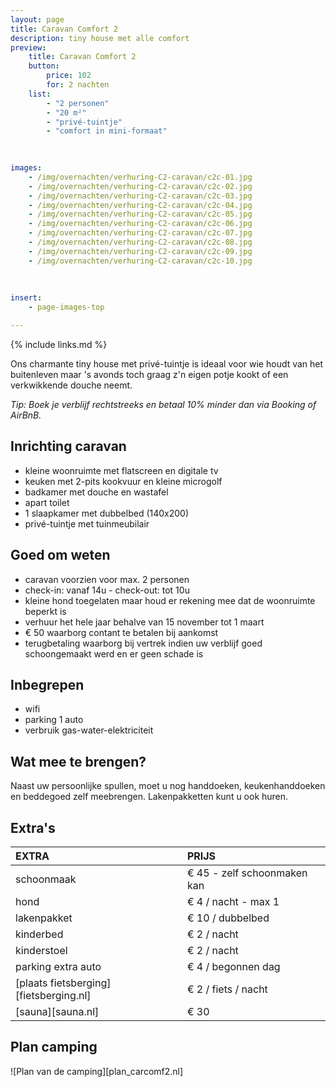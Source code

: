 ```yaml
---
layout: page
title: Caravan Comfort 2 
description: tiny house met alle comfort
preview: 
    title: Caravan Comfort 2
    button:
        price: 102
        for: 2 nachten
    list:
        - "2 personen"
        - "20 m²"
        - "privé-tuintje"
        - "comfort in mini-formaat"
        
   

images:
    - /img/overnachten/verhuring-C2-caravan/c2c-01.jpg
    - /img/overnachten/verhuring-C2-caravan/c2c-02.jpg
    - /img/overnachten/verhuring-C2-caravan/c2c-03.jpg
    - /img/overnachten/verhuring-C2-caravan/c2c-04.jpg
    - /img/overnachten/verhuring-C2-caravan/c2c-05.jpg
    - /img/overnachten/verhuring-C2-caravan/c2c-06.jpg
    - /img/overnachten/verhuring-C2-caravan/c2c-07.jpg
    - /img/overnachten/verhuring-C2-caravan/c2c-08.jpg
    - /img/overnachten/verhuring-C2-caravan/c2c-09.jpg
    - /img/overnachten/verhuring-C2-caravan/c2c-10.jpg
    
    
    
insert:
    - page-images-top

---
```


{% include links.md %}

Ons charmante tiny house met privé-tuintje is ideaal voor wie houdt van het buitenleven maar 's avonds toch graag z'n eigen potje kookt of een verkwikkende douche neemt.

*Tip: Boek je verblijf rechtstreeks en betaal 10% minder dan via Booking of AirBnB.*

## Inrichting caravan
- kleine woonruimte met flatscreen en digitale tv
- keuken met 2-pits kookvuur en kleine microgolf
- badkamer met douche en wastafel 
- apart toilet
- 1 slaapkamer met dubbelbed (140x200)
- privé-tuintje met tuinmeubilair
    
## Goed om weten
- caravan voorzien voor max. 2 personen
- check-in: vanaf 14u - check-out: tot 10u 
- kleine hond toegelaten maar houd er rekening mee dat de woonruimte beperkt is
- verhuur het hele jaar behalve van 15 november tot 1 maart
- € 50 waarborg contant te betalen bij aankomst
- terugbetaling waarborg bij vertrek indien uw verblijf goed schoongemaakt werd en er geen schade is

## Inbegrepen
- wifi
- parking 1 auto
- verbruik gas-water-elektriciteit 

## Wat mee te brengen?
Naast uw persoonlijke spullen, moet u nog handdoeken, keukenhanddoeken en beddegoed zelf meebrengen.
Lakenpakketten kunt u ook huren.


## Extra's

EXTRA               | PRIJS 
:-------------------|:-----------|
schoonmaak          | € 45 - zelf schoonmaken kan
hond                | € 4 / nacht - max 1
lakenpakket         | € 10 / dubbelbed
kinderbed           | € 2 / nacht
kinderstoel         | € 2 / nacht
parking extra auto  | € 4 / begonnen dag
[plaats fietsberging][fietsberging.nl]| € 2 / fiets / nacht
[sauna][sauna.nl]   | € 30


## Plan camping

![Plan van de camping][plan_carcomf2.nl]
